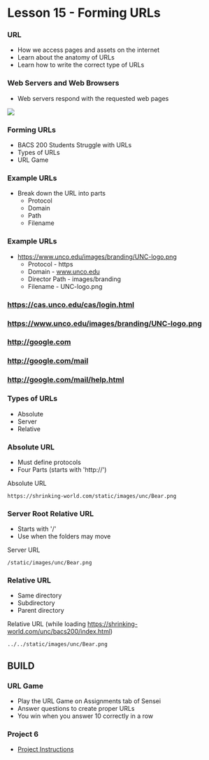 # Lesson 15 - Forming URLs

### URL
* How we access pages and assets on the internet
* Learn about the anatomy of URLs
* Learn how to write the correct type of URLs


### Web Servers and Web Browsers
* Web servers respond with the requested web pages

![](img/WebServer.png)


### Forming URLs
* BACS 200 Students Struggle with URLs
* Types of URLs
* URL Game


### Example URLs
* Break down the URL into parts
    * Protocol
    * Domain
    * Path
    * Filename


### Example URLs
* https://www.unco.edu/images/branding/UNC-logo.png
    * Protocol - https
    * Domain - www.unco.edu
    * Director Path - images/branding
    * Filename - UNC-logo.png


### https://cas.unco.edu/cas/login.html

### https://www.unco.edu/images/branding/UNC-logo.png

### http://google.com

### http://google.com/mail

### http://google.com/mail/help.html


### Types of URLs
* Absolute
* Server
* Relative


###  Absolute URL
* Must define protocols
* Four Parts (starts with 'http://')

Absolute URL

```
https://shrinking-world.com/static/images/unc/Bear.png
```


###  Server Root Relative URL 
* Starts with '/'
* Use when the folders may move

Server URL

```
/static/images/unc/Bear.png
```

###  Relative URL 
* Same directory
* Subdirectory
* Parent directory

Relative URL (while loading https://shrinking-world.com/unc/bacs200/index.html)

```
../../static/images/unc/Bear.png
```



## BUILD

### URL Game
* Play the URL Game on Assignments tab of Sensei
* Answer questions to create proper URLs
* You win when you answer 10 correctly in a row


### Project 6
* [Project Instructions](../project/05)
